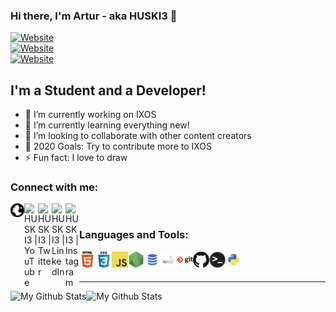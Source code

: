 ### Hi there, I'm Artur - aka HUSKI3 👋

[![Website](https://img.shields.io/website?label=fellowtenno.ga&style=for-the-badge&url=https%3A%2F%2Ffellowtenno.ga)][website]<br />
[![Website](https://img.shields.io/website?label=wyvernapp.xyz&style=for-the-badge&url=https%3A%2F%2Fwyvernapp.xyz)][website]<br />
[![Website](https://img.shields.io/website?label=azaytsev.tech&style=for-the-badge&url=https%3A%2F%2Fazaytsev.tech)][website]

## I'm a Student and a Developer!
- 🔭 I’m currently working on IXOS
- 🌱 I’m currently learning everything new!
- 👯 I’m looking to collaborate with other content creators
- 🥅 2020 Goals: Try to contribute more to IXOS
- ⚡ Fun fact: I love to draw 

### Connect with me:

[<img align="left" alt="HUSKI3" width="22px" src="https://raw.githubusercontent.com/iconic/open-iconic/master/svg/globe.svg" />][website]
[<img align="left" alt="HUSKI3 | YouTube" width="22px" src="https://cdn.jsdelivr.net/npm/simple-icons@v3/icons/youtube.svg" />][youtube]
[<img align="left" alt="HUSKI3 | Twitter" width="22px" src="https://cdn.jsdelivr.net/npm/simple-icons@v3/icons/twitter.svg" />][twitter]
[<img align="left" alt="HUSKI3 | LinkedIn" width="22px" src="https://cdn.jsdelivr.net/npm/simple-icons@v3/icons/linkedin.svg" />][linkedin]
[<img align="left" alt="HUSKI3 | Instagram" width="22px" src="https://cdn.jsdelivr.net/npm/simple-icons@v3/icons/instagram.svg" />][instagram]

<br />

### Languages and Tools:

<img align="left" alt="HTML5" width="26px" src="https://raw.githubusercontent.com/github/explore/80688e429a7d4ef2fca1e82350fe8e3517d3494d/topics/html/html.png" />
<img align="left" alt="CSS3" width="26px" src="https://raw.githubusercontent.com/github/explore/80688e429a7d4ef2fca1e82350fe8e3517d3494d/topics/css/css.png" />
<img align="left" alt="JavaScript" width="26px" src="https://raw.githubusercontent.com/github/explore/80688e429a7d4ef2fca1e82350fe8e3517d3494d/topics/javascript/javascript.png" />
<img align="left" alt="Node.js" width="26px" src="https://raw.githubusercontent.com/github/explore/80688e429a7d4ef2fca1e82350fe8e3517d3494d/topics/nodejs/nodejs.png" />
<img align="left" alt="SQL" width="26px" src="https://raw.githubusercontent.com/github/explore/80688e429a7d4ef2fca1e82350fe8e3517d3494d/topics/sql/sql.png" />
<img align="left" alt="MySQL" width="26px" src="https://raw.githubusercontent.com/github/explore/80688e429a7d4ef2fca1e82350fe8e3517d3494d/topics/mysql/mysql.png" />
<img align="left" alt="Git" width="26px" src="https://raw.githubusercontent.com/github/explore/80688e429a7d4ef2fca1e82350fe8e3517d3494d/topics/git/git.png" />
<img align="left" alt="GitHub" width="26px" src="https://raw.githubusercontent.com/github/explore/78df643247d429f6cc873026c0622819ad797942/topics/github/github.png" />
<img align="left" alt="HTML5" width="26px" src="https://raw.githubusercontent.com/github/explore/80688e429a7d4ef2fca1e82350fe8e3517d3494d/topics/terminal/terminal.png" />
<img align="left" alt="Python" width="26px" src="https://raw.githubusercontent.com/github/explore/80688e429a7d4ef2fca1e82350fe8e3517d3494d/topics/python/python.png" />

<br />
<br />

---

<img align="left" alt="My Github Stats" src="https://github-readme-stats.codestackr.vercel.app/api?username=HUSKI3&count_private=true&show_icons=true&hide_border=true" /><img align="left" alt="My Github Stats" src="https://github-readme-stats.vercel.app/api/top-langs/?username=HUSKI3&layout=compact&hide_border=true " />

[website]: http://azaytsev.tech/
[twitter]: https://twitter.com/IgnisPy
[youtube]: https://www.youtube.com/c/HuskieLunar
[instagram]: https://instagram.com/HUSKI3
[linkedin]: https://www.linkedin.com/in/artur-zaytsev/
